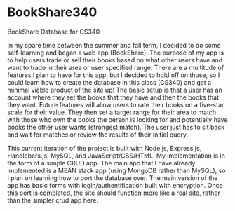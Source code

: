 # BookShare340
BookShare Database for CS340

In my spare time between the summer and fall term, I decided to do some self-learning and began a web app (BookShare).  The purpose of my app is to help users trade or sell their books based on what other users have and want to trade in their area or user specified range. There are a multitude of features I plan to have for this app, but I decided to hold off on those, so I could learn how to create the database in this class (CS340) and get a minimal viable product of the site up!  The basic setup is that a user has an account where they set the books that they have and then the books that they want.  Future features will allow users to rate their books on a five-star scale for their value.  They then set a target range for their area to match with those who own the books the person is looking for and potentially have books the other user wants (strongest match).  The user just has to sit back and wait for matches or review the results of their initial query.  

This current iteration of the project is built with Node.js, Express.js, Handlebars.js, MySQL, and JavaScript/CSS/HTML.
My implementation is in the form of a simple CRUD app.  The main app that I have already implemented is a MEAN stack app (using MongoDB rather than MySQL), so I plan on learning how to port the database over.  The main version of the app has basic forms with login/authentification built with encryption.  Once this port is completed, the site should function more like a real site, rather than the simpler crud app here. 
